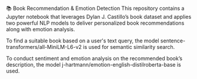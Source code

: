 📚 Book Recommendation & Emotion Detection
This repository contains a Jupyter notebook that leverages Dylan J. Castillo’s book dataset and applies two powerful NLP models to deliver personalized book recommendations along with emotion analysis.

To find a suitable book based on a user's text query, the model sentence-transformers/all-MiniLM-L6-v2 is used for semantic similarity search.

To conduct sentiment and emotion analysis on the recommended book’s description, the model j-hartmann/emotion-english-distilroberta-base is used.

